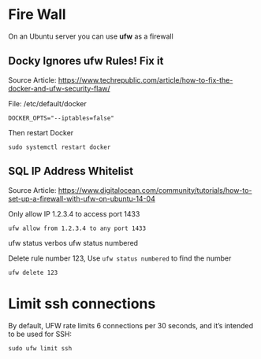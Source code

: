 # Fire Wall
On an Ubuntu server you can use **ufw** as a firewall

## Docky Ignores ufw Rules! Fix it
Source Article: https://www.techrepublic.com/article/how-to-fix-the-docker-and-ufw-security-flaw/

File: /etc/default/docker
````
DOCKER_OPTS="--iptables=false"
````

Then restart Docker
````
sudo systemctl restart docker
````

## SQL IP Address Whitelist
Source Article: https://www.digitalocean.com/community/tutorials/how-to-set-up-a-firewall-with-ufw-on-ubuntu-14-04

Only allow IP 1.2.3.4 to access port 1433
````
ufw allow from 1.2.3.4 to any port 1433
````

ufw status verbos
ufw status numbered

Delete rule number 123, Use `ufw status numbered` to find the number
````
ufw delete 123
````

# Limit ssh connections
By default, UFW rate limits 6 connections per 30 seconds, and it’s intended to be used for SSH: 
````
sudo ufw limit ssh
````